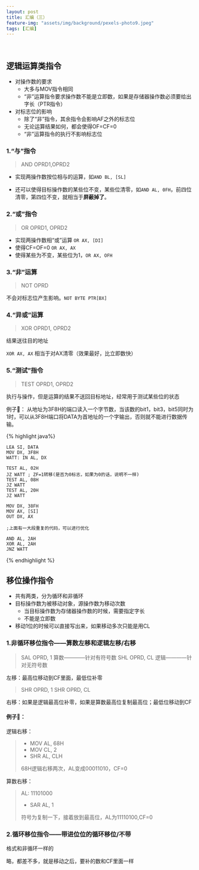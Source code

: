 ```yaml
---
layout: post
title: 汇编（三）
feature-img: "assets/img/background/pexels-photo9.jpeg"
tags: [汇编]
---
```


<br>

## 逻辑运算类指令

* 对操作数的要求
    * 大多与MOV指令相同
    * “非”运算指令要求操作数不能是立即数，如果是存储器操作数必须要给出字长（PTR指令）
* 对标志位的影响
    * 除了“非”指令，其余指令会影响AF之外的标志位
    * 无论运算结果如何，都会使得OF=CF=0
    * “非”运算指令的执行不影响标志位

### 1.“与”指令

> AND OPRD1,OPRD2

* 实现两操作数按位相与的运算，如`AND BL, [SL]`

* 还可以使得目标操作数的某些位不变，某些位清零，如`AND AL, 0FH`，前四位清零，第四位不变，就相当于**屏蔽掉了**。

### 2.“或”指令

> OR OPRD1, OPRD2

* 实现两操作数相“或”运算 `OR AX, [DI]`
* 使得CF=OF=0 `OR AX, AX`
* 使得某些为不变，某些位为1，`OR AX, OFH`

### 3.“非”运算

> NOT OPRD

不会对标志位产生影响。`NOT BYTE PTR[BX]`

### 4.“异或”运算

> XOR OPRD1, OPRD2

结果送往目的地址

`XOR AX, AX` 相当于对AX清零（效果最好，比立即数快）

### 5.“测试”指令

> TEST OPRD1, OPRD2

执行与操作，但是运算的结果不送回目标地址，经常用于测试某些位的状态

例子🌰：
从地址为3F8H的端口读入一个字节数，当该数的bit1，bit3，bit5同时为1时，可以从3F8H端口将DATA为首地址的一个字输出，否则就不能进行数据传输。

{% highlight java%}
    
    LEA SI, DATA
    MOV DX, 3F8H
    WATT: IN AL, DX
    
    TEST AL, 02H
    JZ WATT ; ZF=1转移(是否为0标志，如果为0的话，说明不一样)
    TEST AL, 08H
    JZ WATT
    TEST AL, 20H
    JZ WATT
    
    MOV DX, 38FH
    MOV AX, [SI]
    OUT DX, AX
    
    ;上面有一大段重复的代码，可以进行优化
    
    AND AL, 2AH
    XOR AL, 2AH
    JNZ WATT
      
{% endhighlight %}


## 移位操作指令

* 共有两类，分为循环和非循环
* 目标操作数为被移动对象，源操作数为移动次数
    * 当目标操作数为存储器操作数的时候，需要指定字长
    * 不能是立即数
* 移动1位的时候可以直接写出来，如果移动多次只能是用CL

### 1.非循环移位指令——算数左移和逻辑左移/右移

> SAL OPRD, 1 算数————针对有符号数
> SHL OPRD, CL 逻辑————针对无符号数

左移：最高位移动到CF里面，最低位补零

> SHR OPRD, 1
> SHR OPRD, CL

右移：如果是逻辑最高位补零，如果是算数最高位复制最高位；最低位移动到CF

#### 例子🌰：

逻辑右移：
> * MOV AL, 68H
> * MOV CL, 2
> * SHR AL, CLH
> 
> 68H逻辑右移两次，AL变成00011010，CF=0

算数右移：
> AL: 11101000
> * SAR AL, 1
> 
> 符号为复制一下，接着放到最高位，AL为11110100,CF=0

### 2.循环移位指令——带进位位的循环移位/不带

格式和非循环一样的

略，都差不多，就是移动之后，要补的数和CF里面一样




